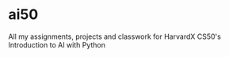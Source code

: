 # ai50
All my assignments, projects and classwork for HarvardX CS50's Introduction to AI with Python
